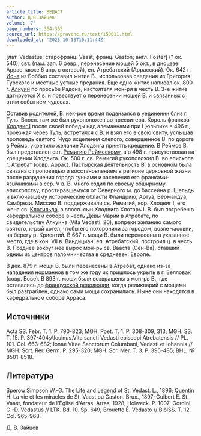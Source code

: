 ```yaml
---
article_title: ВЕДАСТ
author: Д.В.Зайцев
volume: '7'
page_numbers: 364-365
source_url: https://pravenc.ru/text/150011.html
downloaded_at: '2025-10-13T10:11:44Z'
---
```


[лат. Vedastus; старофранц. Vaast; франц. Gaston; англ. Foster] († ок. 540), свт. (пам. зап. 6 февр., перенесение мощей 5 окт., в диоцезе Аррас также 6 апр. с октавой), еп. Атребатский (Аррасский). Ок. 642 г. [Иона](https://pravenc.ru/text/Иона.html) из Боббио составил житие В., использовав сведения из Григория Турского и местные устные предания. Еще одно житие написал ок. 800 г. [Алкуин](https://pravenc.ru/text/Алкуин.html) по просьбе Радона, настоятеля мон-ря в честь В. 3-е житие датируется X в. и повествует о перенесении мощей В. и связанных с этим событием чудесах.

Оставив родителей, В. нек-рое время подвизался в уединении близ г. Туль. Впосл. там же был рукоположен во пресвитера. Король франков [Хлодвиг I](<https://pravenc.ru/text/Хлодвиг I.html>) после своей победы над алеманнами при Цюльпихе в 496 г., проезжая через Туль, встретился с В. и взял его в свою свиту, услышав проповедь святого. Чудо исцеления слепого, совершенное В. по дороге в Реймс, укрепило желание Хлодвига принять крещение. В Реймсе В. был представлен свт. [Ремигию Реймсскому](<https://pravenc.ru/text/Ремигию Реймсскому.html>), а в 498 г. присутствовал на крещении Хлодвига. Ок. 500 г. св. Ремигий рукоположил В. во епископа г. Атребат (совр. Аррас). Пастырская деятельность В. в основном была связана с проповедью и восстановлением в регионе церковной жизни после разрушения города гуннами и заселения его франками-язычниками в сер. V в. В. много ездил по своему обширному епископству, простиравшемуся от Северного м. до бассейна р. Шельды и включавшему исторические области Фландрию, Артуа, Вермандуа, Камбрези. Миссию В. поддерживали св. Ремигий, кор. Хлодвиг I, его жена св. [Клотильда](https://pravenc.ru/text/Клотильда.html), а впосл. сын Хлодвига Хлотарь I. В. был погребен в кафедральном соборе в честь Девы Марии в Атребате, по свидетельству Алкуина (Vita Vedasti. 20), вопреки желанию самого святого, к-рый хотел, чтобы его похоронили за городом, возле часовни, на берегу р. Криентий. В 667 г. мощи В. были перенесены в указанное место, где в кон. VII в. Виндициан, еп. Атребатский, построил ц. в честь В. Позднее вокруг нее вырос мон-рь св. Вааста (Сен-Ва), ставший одним из центров паломничества в средневек. Европе.

В дек. 879 г. мощи В. были перенесены в Атребат, однако из-за нападения норманнов в том же году их пришлось укрыть в г. Белловак (совр. Бове). В 893 г. мощи были возвращены в мон-рь В., где оставались до [французской революции](<https://pravenc.ru/text/французской революции.html>), когда реликварий с мощами был разграблен, однако сами мощи сохранились. Ныне они находятся в кафедральном соборе Арраса.

## Источники

Acta SS. Febr. T. 1. P. 790-823; MGH. Poet. T. 1. P. 308-309, 313; MGH. SS. T. 15. P. 397-404;Alcuinus.Vita sancti Vedasti episcopi Atrebatensis // PL. 101. Col. 663-682; Ionae Vitae Sanctorum Columbani, Vedasti et Iohannis // MGH. Scrt. Rer. Germ. P. 295-320; MGH. Scr. Mer. T. 3. P. 395-485; BHL, № 8501-8518.

## Литература

Sperow Simpson W.-G. The Life and Legend of St. Vedast. L., 1896; Quentin H. La vie et les miracles de St. Vaast ou Gaston. Brux., 1897; Guibert E. St. Vaast, fondateur de l'Église d'Arras. Arras, 1928; Holweck. P. 1007; Gordini G.-D. Vedastus // LTK. Bd. 10. Sp. 649; Brouette É. Vedasto // BiblSS. T. 12. Col. 965-968.

Д.   В.   Зайцев
